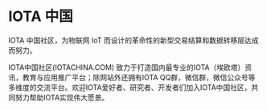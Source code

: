 # 

# IOTA 中国

IOTA 中国社区，为物联网 IoT 而设计的革命性的新型交易结算和数据转移层达成而努力。

IOTA中国社区(IOTACHINA.COM) 致力于打造国内最专业的IOTA（埃欧塔）资讯，教育与应用推广平台；除网站外还拥有IOTA QQ群，微信群，微信公众号等多维度的交流平台。欢迎IOTA爱好者、研究者、开发者们加入IOTA中国社区，共同努力帮助IOTA实现伟大愿景。

